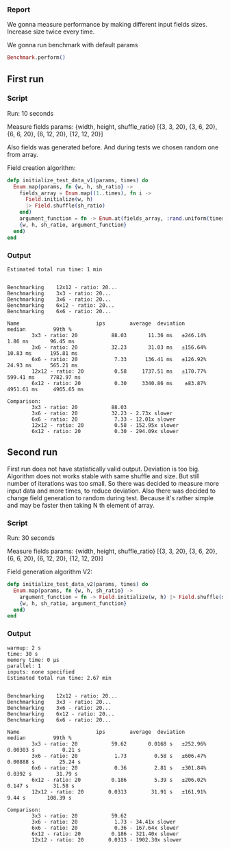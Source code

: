 ### Report

We gonna measure performance by making different input fields sizes. Increase size twice every time.

We gonna run benchmark with default params

```elixir
Benchmark.perform()
```

## First run

### Script

Run: 
10 seconds

Measure fields params: {width, height, shuffle_ratio}
[{3, 3, 20}, {3, 6, 20}, {6, 6, 20}, {6, 12, 20}, {12, 12, 20}]



Also fields was generated before. And during tests we chosen random one from array.

Field creation algorithm:

```elixir
defp initialize_test_data_v1(params, times) do
  Enum.map(params, fn {w, h, sh_ratio} ->
    fields_array = Enum.map((1..times), fn i ->
      Field.initialize(w, h)
      |> Field.shuffle(sh_ratio)
    end)
    argument_function = fn -> Enum.at(fields_array, :rand.uniform(times) - 1) end
    {w, h, sh_ratio, argument_function}
  end)
end
```

### Output

```
Estimated total run time: 1 min


Benchmarking    12x12 - ratio: 20...
Benchmarking    3x3 - ratio: 20...
Benchmarking    3x6 - ratio: 20...
Benchmarking    6x12 - ratio: 20...
Benchmarking    6x6 - ratio: 20...

Name                         ips        average  deviation         median         99th %
        3x3 - ratio: 20           88.03       11.36 ms   ±246.14%        1.86 ms       96.45 ms
        3x6 - ratio: 20           32.23       31.03 ms   ±156.64%       10.83 ms      195.81 ms
        6x6 - ratio: 20            7.33      136.41 ms   ±126.92%       24.93 ms      565.21 ms
        12x12 - ratio: 20          0.58     1737.51 ms   ±170.77%      599.41 ms     7782.97 ms
        6x12 - ratio: 20           0.30     3340.86 ms    ±83.87%     4951.61 ms     4965.65 ms

Comparison: 
        3x3 - ratio: 20           88.03
        3x6 - ratio: 20           32.23 - 2.73x slower
        6x6 - ratio: 20            7.33 - 12.01x slower
        12x12 - ratio: 20          0.58 - 152.95x slower
        6x12 - ratio: 20           0.30 - 294.09x slower
```

## Second run

First run does not have statistically valid output. Deviation is too big.
Algorithm does not works stable with same shuffle and size. But still number of iterations was too small.
So there was decided to measure more input data and more times, to reduce deviation.
Also there was decided to change field generation to random during test. Because it's rather simple and may be 
faster then taking N th element of array.

### Script

Run: 
30 seconds

Measure fields params: {width, height, shuffle_ratio}
[{3, 3, 20}, {3, 6, 20}, {6, 6, 20}, {6, 12, 20}, {12, 12, 20}]

Field generation algorithm V2:

```elixir
defp initialize_test_data_v2(params, times) do
  Enum.map(params, fn {w, h, sh_ratio} ->
    argument_function = fn -> Field.initialize(w, h) |> Field.shuffle(sh_ratio) end
    {w, h, sh_ratio, argument_function}
  end)
end
```

### Output

```
warmup: 2 s
time: 30 s
memory time: 0 μs
parallel: 1
inputs: none specified
Estimated total run time: 2.67 min


Benchmarking    12x12 - ratio: 20...
Benchmarking    3x3 - ratio: 20...
Benchmarking    3x6 - ratio: 20...
Benchmarking    6x12 - ratio: 20...
Benchmarking    6x6 - ratio: 20...

Name                         ips        average  deviation         median         99th %
        3x3 - ratio: 20           59.62       0.0168 s   ±252.96%      0.00303 s         0.21 s
        3x6 - ratio: 20            1.73         0.58 s   ±606.47%      0.00888 s        25.24 s
        6x6 - ratio: 20            0.36         2.81 s   ±301.84%       0.0392 s        31.79 s
        6x12 - ratio: 20          0.186         5.39 s   ±206.02%        0.147 s        31.58 s
        12x12 - ratio: 20        0.0313        31.91 s   ±161.91%         9.44 s       108.39 s

Comparison: 
        3x3 - ratio: 20           59.62
        3x6 - ratio: 20            1.73 - 34.41x slower
        6x6 - ratio: 20            0.36 - 167.64x slower
        6x12 - ratio: 20          0.186 - 321.40x slower
        12x12 - ratio: 20        0.0313 - 1902.30x slower
```
